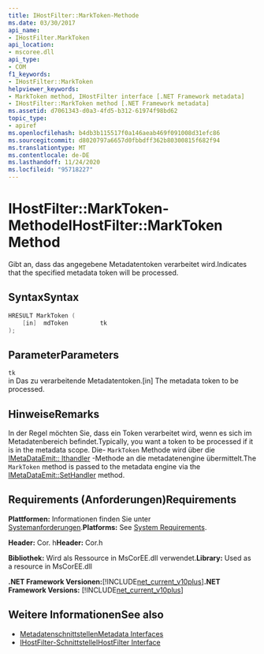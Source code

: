 ```yaml
---
title: IHostFilter::MarkToken-Methode
ms.date: 03/30/2017
api_name:
- IHostFilter.MarkToken
api_location:
- mscoree.dll
api_type:
- COM
f1_keywords:
- IHostFilter::MarkToken
helpviewer_keywords:
- MarkToken method, IHostFilter interface [.NET Framework metadata]
- IHostFilter::MarkToken method [.NET Framework metadata]
ms.assetid: d7061343-d0a3-4fd5-b312-61974f98bd62
topic_type:
- apiref
ms.openlocfilehash: b4db3b115517f0a146aeab469f091008d31efc86
ms.sourcegitcommit: d8020797a6657d0fbbdff362b80300815f682f94
ms.translationtype: MT
ms.contentlocale: de-DE
ms.lasthandoff: 11/24/2020
ms.locfileid: "95718227"
---
```

# <a name="ihostfiltermarktoken-method"></a><span data-ttu-id="04ac6-102">IHostFilter::MarkToken-Methode</span><span class="sxs-lookup"><span data-stu-id="04ac6-102">IHostFilter::MarkToken Method</span></span>

<span data-ttu-id="04ac6-103">Gibt an, dass das angegebene Metadatentoken verarbeitet wird.</span><span class="sxs-lookup"><span data-stu-id="04ac6-103">Indicates that the specified metadata token will be processed.</span></span>  
  
## <a name="syntax"></a><span data-ttu-id="04ac6-104">Syntax</span><span class="sxs-lookup"><span data-stu-id="04ac6-104">Syntax</span></span>  
  
```cpp  
HRESULT MarkToken (  
    [in]  mdToken         tk  
);  
```  
  
## <a name="parameters"></a><span data-ttu-id="04ac6-105">Parameter</span><span class="sxs-lookup"><span data-stu-id="04ac6-105">Parameters</span></span>  

 `tk`  
 <span data-ttu-id="04ac6-106">in Das zu verarbeitende Metadatentoken.</span><span class="sxs-lookup"><span data-stu-id="04ac6-106">[in] The metadata token to be processed.</span></span>  
  
## <a name="remarks"></a><span data-ttu-id="04ac6-107">Hinweise</span><span class="sxs-lookup"><span data-stu-id="04ac6-107">Remarks</span></span>  

 <span data-ttu-id="04ac6-108">In der Regel möchten Sie, dass ein Token verarbeitet wird, wenn es sich im Metadatenbereich befindet.</span><span class="sxs-lookup"><span data-stu-id="04ac6-108">Typically, you want a token to be processed if it is in the metadata scope.</span></span> <span data-ttu-id="04ac6-109">Die- `MarkToken` Methode wird über die [IMetaDataEmit:: lthandler](imetadataemit-sethandler-method.md) -Methode an die metadatenengine übermittelt.</span><span class="sxs-lookup"><span data-stu-id="04ac6-109">The `MarkToken` method is passed to the metadata engine via the [IMetaDataEmit::SetHandler](imetadataemit-sethandler-method.md) method.</span></span>  
  
## <a name="requirements"></a><span data-ttu-id="04ac6-110">Requirements (Anforderungen)</span><span class="sxs-lookup"><span data-stu-id="04ac6-110">Requirements</span></span>  

 <span data-ttu-id="04ac6-111">**Plattformen:** Informationen finden Sie unter [Systemanforderungen](../../get-started/system-requirements.md).</span><span class="sxs-lookup"><span data-stu-id="04ac6-111">**Platforms:** See [System Requirements](../../get-started/system-requirements.md).</span></span>  
  
 <span data-ttu-id="04ac6-112">**Header:** Cor. h</span><span class="sxs-lookup"><span data-stu-id="04ac6-112">**Header:** Cor.h</span></span>  
  
 <span data-ttu-id="04ac6-113">**Bibliothek:** Wird als Ressource in MsCorEE.dll verwendet.</span><span class="sxs-lookup"><span data-stu-id="04ac6-113">**Library:** Used as a resource in MsCorEE.dll</span></span>  
  
 <span data-ttu-id="04ac6-114">**.NET Framework Versionen:**[!INCLUDE[net_current_v10plus](../../../../includes/net-current-v10plus-md.md)]</span><span class="sxs-lookup"><span data-stu-id="04ac6-114">**.NET Framework Versions:** [!INCLUDE[net_current_v10plus](../../../../includes/net-current-v10plus-md.md)]</span></span>  
  
## <a name="see-also"></a><span data-ttu-id="04ac6-115">Weitere Informationen</span><span class="sxs-lookup"><span data-stu-id="04ac6-115">See also</span></span>

- [<span data-ttu-id="04ac6-116">Metadatenschnittstellen</span><span class="sxs-lookup"><span data-stu-id="04ac6-116">Metadata Interfaces</span></span>](metadata-interfaces.md)
- [<span data-ttu-id="04ac6-117">IHostFilter-Schnittstelle</span><span class="sxs-lookup"><span data-stu-id="04ac6-117">IHostFilter Interface</span></span>](ihostfilter-interface.md)

